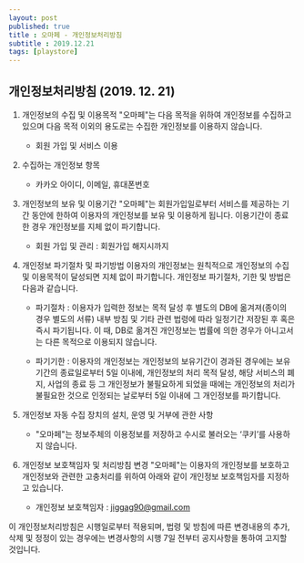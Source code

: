 ```yaml
---
layout: post
published: true
title : 오마페 - 개인정보처리방침
subtitle : 2019.12.21
tags: [playstore]
---
```

## 개인정보처리방침 (2019. 12. 21)
1. 개인정보의 수집 및 이용목적
"오마페"는 다음 목적을 위하여 개인정보를 수집하고 있으며 다음 목적 이외의 용도로는 수집한 개인정보를 이용하지 않습니다.
    - 회원 가입 및 서비스 이용

2. 수집하는 개인정보 항목
    - 카카오 아이디, 이메일, 휴대폰번호

3. 개인정보의 보유 및 이용기간
"오마페"는 회원가입일로부터 서비스를 제공하는 기간 동안에 한하여 이용자의 개인정보를 보유 및 이용하게 됩니다. 이용기간이 종료한 경우 개인정보를 지체 없이 파기합니다.
    - 회원 가입 및 관리 : 회원가입 해지시까지

4. 개인정보 파기절차 및 파기방법
이용자의 개인정보는 원칙적으로 개인정보의 수집 및 이용목적이 달성되면 지체 없이 파기합니다. 개인정보 파기절차, 기한 및 방법은 다음과 같습니다.

    - 파기절차 : 이용자가 입력한 정보는 목적 달성 후 별도의 DB에 옮겨져(종이의 경우 별도의 서류) 내부 방침 및 기타 관련 법령에 따라 일정기간 저장된 후 혹은 즉시 파기됩니다. 이 때, DB로 옮겨진 개인정보는 법률에 의한 경우가 아니고서는 다른 목적으로 이용되지 않습니다.

    - 파기기한 : 이용자의 개인정보는 개인정보의 보유기간이 경과된 경우에는 보유기간의 종료일로부터 5일 이내에, 개인정보의 처리 목적 달성, 해당 서비스의 폐지, 사업의 종료 등 그 개인정보가 불필요하게 되었을 때에는 개인정보의 처리가 불필요한 것으로 인정되는 날로부터 5일 이내에 그 개인정보를 파기합니다.

5. 개인정보 자동 수집 장치의 설치, 운영 및 거부에 관한 사항
    - "오마페"는 정보주체의 이용정보를 저장하고 수시로 불러오는 ‘쿠키’를 사용하지 않습니다.

6. 개인정보 보호책임자 및 처리방침 변경
"오마페"는 이용자의 개인정보를 보호하고 개인정보와 관련한 고충처리를 위하여 아래와 같이 개인정보 보호책임자를 지정하고 있습니다.

    - 개인정보 보호책임자 : jiggag90@gmail.com

이 개인정보처리방침은 시행일로부터 적용되며, 법령 및 방침에 따른 변경내용의 추가, 삭제 및 정정이 있는 경우에는 변경사항의 시행 7일 전부터 공지사항을 통하여 고지할 것입니다.